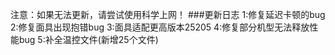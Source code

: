 注意：如果无法更新，请尝试使用科学上网！
###更新日志
1:修复延迟卡顿的bug
2:修复面具出现抱错bug
3:面具适配更高版本25205
4:修复部分机型无法释放性能bug
5:补全温控文件(新增25个文件)
